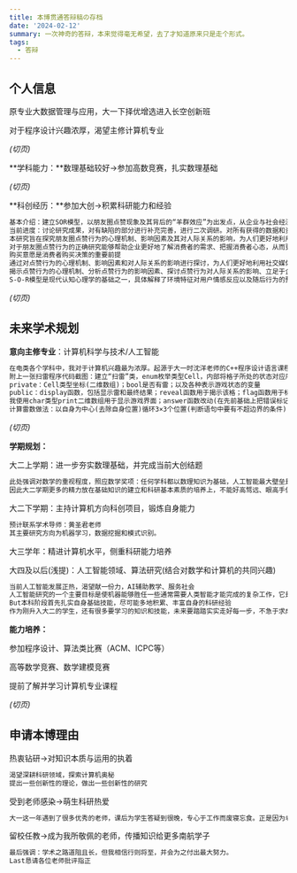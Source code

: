 ```yaml
---
title: 本博贯通答辩稿の存档
date: '2024-02-12'
summary: 一次神奇的答辩，本来觉得毫无希望，去了才知道原来只是走个形式。
tags:
  - 答辩
---
```




## 个人信息

原专业大数据管理与应用，大一下择优增选进入长空创新班

对于程序设计兴趣浓厚，渴望主修计算机专业

*(切页)*

**学科能力：**数理基础较好→参加高数竞赛，扎实数理基础

*(切页)*

**科创经历：**参加大创→积累科研能力和经验

```markdown
基本介绍：建立SOR模型，以朋友圈点赞现象及其背后的“羊群效应”为出发点，从企业与社会经济的角度，探寻在这样的需求下迎合与催生的新型产品与服务，最低的营销成本达到最大的收益。
当前进度：讨论研究成果，对有缺陷的部分进行补充完善，进行二次调研。对所有获得的数据和资料进行整理分析，并建立经济模型探究项目结论和意义，对企业相关行为加以分析。
本研究旨在探究朋友圈点赞行为的心理机制、影响因素及其对人际关系的影响，为人们更好地利用社交媒体提供理论和实践指导。
对于朋友圈点赞行为的正确研究能够帮助企业更好地了解消费者的需求、把握消费者心态，从而更好地研发相关功能、推出更优质的服务，为企业争取更多创收。
购买意愿是消费者购买决策的重要前提
通过对点赞行为的心理机制、影响因素和对人际关系的影响进行探讨，为人们更好地利用社交媒体、企业更好地提升用户体验提供理论和实践指导。
揭示点赞行为的心理机制、分析点赞行为的影响因素、探讨点赞行为对人际关系的影响、立足于企业与消费者提出实践建议
S-O-R模型是现代认知心理学的基础之一，具体解释了环境特征对用户情感反应以及随后行为的预测影响。S-O-R (stimuli-organism-response, 即刺激有机体-反应)模型是基于行为主义的S-R模型 (刺激-反应)演变而来的，随着人们心理认识的变化，逐渐意识到人的信息处理过程，是从一个物理刺激开始，紧接着通过感观对外界刺激进行接收，经过神经系统加工后，做出决定，最后才有动作反应的输出，简化后就是S-O-R模型
```

*(切页)*

## 未来学术规划

**意向主修专业**：计算机科学与技术/人工智能

```markdown
在电类各个学科中，我对于计算机兴趣最为浓厚。起源于大一时沈洋老师的C++程序设计语言课程，经过老师的培养和课程的学习，发现了自己在计算机方面的天赋和热爱，所以希望未来能够继续在充满奥妙的计算机世界中探索下去。
附上一张扫雷程序代码截图：建立“扫雷”类，enum枚举类型Cell，内部将格子所处的状态对应序号；rand函数生成随机数；布置游戏格子数
private：Cell类型坐标(二维数组)；bool是否有雷；以及各种表示游戏状态的变量
public：display函数，包括显示雷和最终结果；reveal函数用于揭示该格；flag函数用于标记雷位；friend友元函数generate_grid用于产生雷；以及各种判断游戏状态的函数(是否揭示格子、格子内有雷、开到雷、游戏成功)
我使用char类型print二维数组用于显示游戏界面；answer函数改动(在先前基础上把错误标记的雷以及未标记的雷显示出来)
计算雷数做法：以自身为中心(去除自身位置)循环3×3个位置(判断语句中要有不超边界的条件)
```

*(切页)*

**学期规划：**

大二上学期：进一步夯实数理基础，并完成当前大创结题

```markdown
此处强调对数学的重视程度，照应数学奖项：任何学科都以数理知识为基础，人工智能最大壁垒是数学(多元统计分析，机器学习，最优化等课程)
因此大二学期更多的精力放在基础知识的建立和科研基本素质的培养上，不能好高骛远、眼高手低。
```

大二下学期：主持计算机方向科创项目，锻炼自身能力

```markdown
预计联系学术导师：黄圣君老师
其主要研究方向为机器学习，数据挖掘和模式识别。
```

大三学年：精进计算机水平，侧重科研能力培养

大四及以后(浅提)：人工智能领域、算法研究(结合对数学和计算机的共同兴趣)

```markdown
当前人工智能发展正热，渴望献一份力，AI辅助教学、服务社会
人工智能研究的一个主要目标是使机器能够胜任一些通常需要人类智能才能完成的复杂工作，它是研究、开发用于模拟、延伸和扩展人的智能的理论、方法、技术及应用系统的一门新的技术科学
But本科阶段首先扎实自身基础技能，尽可能多地积累、丰富自身的科研经验
作为刚升入大二的学生，还有很多要学习的知识和技能，未来要踏踏实实走好每一步，不急于求成，要戒骄戒躁
```

**能力培养：**

参加程序设计、算法类比赛（ACM、ICPC等）

高等数学竞赛、数学建模竞赛

提前了解并学习计算机专业课程

*(切页)*

## 申请本博理由

热衷钻研→对知识本质与运用的执着

```markdown
渴望深耕科研领域，探索计算机奥秘
提出一些创新性的理论，做出一些创新性的研究
```

受到老师感染→萌生科研热爱

```markdown
大一这一年遇到了很多优秀的老师，课后为学生答疑到很晚，专心于工作而废寝忘食。正是因为老师们治学的严谨和对待科研工作的认真，我真正体会到了科研对我来说的意义。我也憧憬有一天自己能成为这样一位科研工作者，用自己的付出打造出对社会有用的成果，同时也作为榜样来感染我的学生，让更多的人和我一样体会到学术和科研的魅力。
```

留校任教→成为我所敬佩的老师，传播知识给更多南航学子

```markdown
最后强调：学术之路道阻且长，但我相信行则将至，并会为之付出最大努力。
Last恳请各位老师批评指正
```

